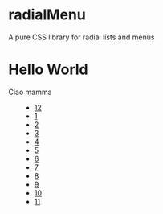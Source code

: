 # radialMenu
A pure CSS library for radial lists and menus
<link href="./radialMenu.css" rel="stylesheet">

# Hello World

Ciao mamma

<div class="radialMenu size2" style="margin-left: 2em; margin-right: 2em;">
			<span class="radialPivot icon noborder"><span class='far fa-clock'></span></span>
			<ul class="radialList active clock radius2 f2" role="navigation" aria-label="menu items">
				<li><a class="icon" href="javascript:alert(`It's 12 o'clock`)">12</a></li>
				<li><a class="icon" href="javascript:alert(`It's 1 o'clock`)">1</a></li>
				<li><a class="icon" href="javascript:alert(`It's 2 o'clock`)">2</a></li>
				<li><a class="icon" href="javascript:alert(`It's 3 o'clock`)">3</a></li>
				<li><a class="icon" href="javascript:alert(`It's 4 o'clock`)">4</a></li>
				<li><a class="icon" href="javascript:alert(`It's 5 o'clock`)">5</a></li>
				<li><a class="icon" href="javascript:alert(`It's 6 o'clock`)">6</a></li>
				<li><a class="icon" href="javascript:alert(`It's 7 o'clock`)">7</a></li>
				<li><a class="icon" href="javascript:alert(`It's 8 o'clock`)">8</a></li>
				<li><a class="icon" href="javascript:alert(`It's 9 o'clock`)">9</a></li>
				<li><a class="icon" href="javascript:alert(`It's 10 o'clock`)">10</a></li>
				<li><a class="icon" href="javascript:alert(`It's 11 o'clock`)">11</a></li>
			</ul>
</div>
